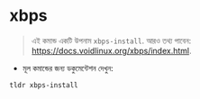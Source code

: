# xbps

> এই কমান্ড একটি উপনাম `xbps-install`.
> আরও তথ্য পাবেন: <https://docs.voidlinux.org/xbps/index.html>.

- মূল কমান্ডের জন্য ডকুমেন্টেশন দেখুন:

`tldr xbps-install`
